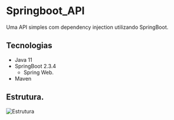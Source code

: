 # Springboot_API
Uma API simples com dependency injection utilizando SpringBoot.


## Tecnologias

* Java 11
* SpringBoot 2.3.4
  - Spring Web.
* Maven


## Estrutura.

![Estrutura](https://i.imgur.com/cA2fyCs.png)
